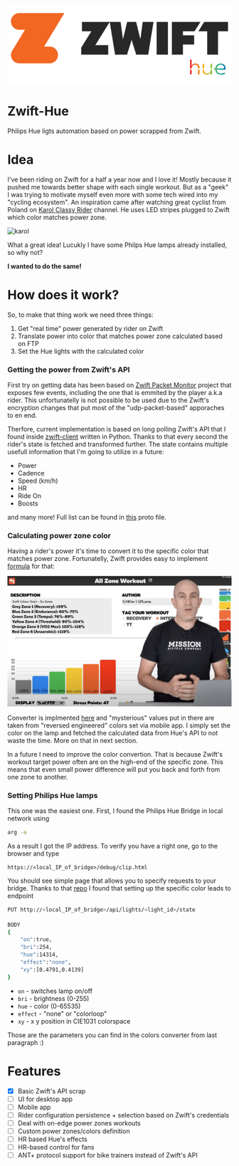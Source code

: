 ![logo](./docs/zhue.png)

# Zwift-Hue
Philips Hue ligts automation based on power scrapped from Zwift.

# Idea
I've been riding on Zwift for a half a year now and I love it! Mostly because it pushed me towards better shape with each single workout. But as a "geek" I was trying to motivate myself even more with some tech wired into my "cycling ecosystem". An inspiration came after watching great cyclist from Poland on [Karol Classy Rider](https://www.youtube.com/watch?v=Vhw5O_2MI-8&t=426s) channel. He uses LED stripes plugged to Zwift which color matches power zone.

![karol](./docs/karol.png)

What a great idea! Lucukly I have some Philps Hue lamps already installed, so why not?

**I wanted to do the same!**

# How does it work?
So, to make that thing work we need three things:
1. Get "real time" power generated by rider on Zwift
2. Translate power into color that matches power zone calculated based on FTP
3. Set the Hue lights with the calculated color

### Getting the power from Zwift's API
First try on getting data has been based on [Zwift Packet Monitor](https://github.com/braddwalker/ZwiftPacketMonitor) project that exposes few events, including the one that is emmited by the player a.k.a rider. This unfortunatelly is not possible to be used due to the Zwift's encryption changes that put most of the "udp-packet-based" apporaches to en end.

Therfore, current implementation is based on long polling Zwift's API that I found inside [zwift-client](https://github.com/jsmits/zwift-client) written in Python. Thanks to that every second the rider's state is fetched and transformed further. The state contains multiple usefull information that I'm going to utilize in a future:
- Power
- Cadence
- Speed (km/h)
- HR
- Ride On
- Boosts

and many more! Full list can be found in [this](./src/Protos/zwift.proto) proto file.

### Calculating power zone color
Having a rider's power it's time to convert it to the specific color that matches power zone. Fortunatelly, Zwift provides easy to implement [formula](https://zwiftinsider.com/power-zone-colors/) for that:

![power_zones](./docs/power_zones.png)

Converter is implmented [here](./src/Zwift/ZwiftPowerZoneConverter.cs) and "mysterious" values put in there are taken from "reversed engineered" colors set via mobile app. I simply set the color on the lamp and fetched the calculated data from Hue's API to not waste the time. More on that in next section.

In a future I need to improve the color convertion. That is because Zwift's workout target power often are on the high-end of the specific zone. This means that even small power difference will put you back and forth from one zone to another. 

### Setting Philips Hue lamps
This one was the easiest one. First, I found the Philips Hue Bridge in local network using

```bash
arg -a
```

As a result I got the IP address. To verify you have a right one, go to the browser and type

```
https://<local_IP_of_bridge>/debug/clip.html
```

You should see simple page that allows you to specify requests to your bridge. Thanks to that [repo](https://github.com/tigoe/hue-control) I found that setting up the specific color leads to endpoint

```bash
PUT http://<local_IP_of_bridge>/api/lights/<light_id>/state

BODY
{
    "on":true,
    "bri":254,
    "hue":14314,
    "effect":"none",
    "xy":[0.4791,0.4139]
}
```

- `on` - switches lamp on/off
- `bri` - brightness (0-255)
- `hue` - color (0-65535)
- `effect` - "none" or "colorloop"
- `xy` - x y position in CIE1031 colorspace

Those are the parameters you can find in the colors converter from last paragraph :)

# Features
- [x] Basic Zwift's API scrap
- [ ] UI for desktop app
- [ ] Mobile app
- [ ] Rider configuration persistence + selection based on Zwift's credentials
- [ ] Deal with on-edge power zones workouts
- [ ] Custom power zones/colors definition
- [ ] HR based Hue's effects
- [ ] HR-based control for fans
- [ ] ANT+ protocol support for bike trainers instead of Zwift's API